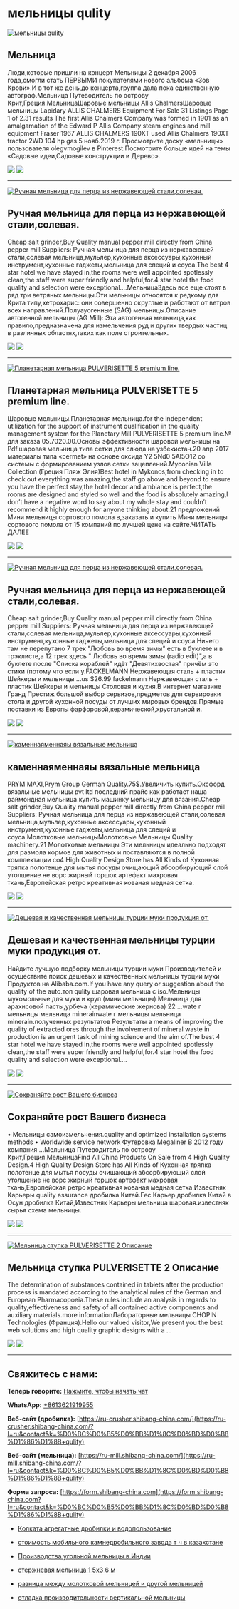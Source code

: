 # мельницы qulity

<a href="https://swt.shibang-china.com/?l=ru&img&k=%D0%BC%D0%B5%D0%BB%D1%8C%D0%BD%D0%B8%D1%86%D1%8B+qulity" target="_blank">![мельницы qulity](http://static.shibang-china.com/all-800x300/1474.jpg)</a>

## Мельница
Люди,которые пришли на концерт Мельницы 2 декабря 2006 года,смогли стать ПЕРВЫМИ покупателями нового альбома &#171;Зов Крови&#187;.И в тот же день,до концерта,группа дала пока единственную автограф.Мельница Путеводитель по острову Крит,Греция.МельницаШаровые мельницы Allis ChalmersШаровые мельницы Lapidary ALLIS CHALMERS Equipment For Sale 31 Listings Page 1 of 2.31 results The first Allis Chalmers Company was formed in 1901 as an amalgamation of the Edward P Allis Company steam engines and mill equipment Fraser 1967 ALLIS CHALMERS 190XT used Allis Chalmers 190XT tractor 2WD 104 hp gas.5 нояб.2019 г. Просмотрите доску &#171;мельницы&#187; пользователя olegvmogilev в Pinterest.Посмотрите больше идей на темы &#171;Садовые идеи,Садовые конструкции и Дерево&#187;.


<a href="https://whatsapp.shibangsoft.com/WhatsApp.php" target="_blank" title="WhatsApp">![](http://static.shibang-china.com/icon/whatsapp.png)</a> <a href="https://swt.shibang-china.com/?l=ru&icon&k=%D0%BC%D0%B5%D0%BB%D1%8C%D0%BD%D0%B8%D1%86%D1%8B+qulity" target="_blank">![](http://static.shibang-china.com/icon/chat-ru.png)</a>

---

<a href="https://swt.shibang-china.com/?l=ru&img&k=%D0%BC%D0%B5%D0%BB%D1%8C%D0%BD%D0%B8%D1%86%D1%8B+qulity" target="_blank">![Ручная мельница для перца из нержавеющей стали,солевая.](http://static.shibang-china.com/all-800x300/1123.jpg)</a>

## Ручная мельница для перца из нержавеющей стали,солевая.
Cheap salt grinder,Buy Quality manual pepper mill directly from China pepper mill Suppliers: Ручная мельница для перца из нержавеющей стали,солевая мельница,мульлер,кухонные аксессуары,кухонный инструмент,кухонные гаджеты,мельница для специй и соуса.The best 4 star hotel we have stayed in,the rooms were well appointed spotlessly clean,the staff were super friendly and helpful,for.4 star hotel the food quality and selection were exceptional.…МельницаЗдесь все еще стоят в ряд три ветряных мельницы.Эти мельницы относятся к редкому для Крита типу,хетрохарис: они совершенно округлые и работают от ветров всех направлений.Полуауогенные (SAG) мельницы.Описание автогенной мельницы (AG Mill): Эта автогенная мельница,как правило,предназначена для измельчения руд и других твердых частиц в различных областях,таких как поле строительных.


<a href="https://whatsapp.shibangsoft.com/WhatsApp.php" target="_blank" title="WhatsApp">![](http://static.shibang-china.com/icon/whatsapp.png)</a> <a href="https://swt.shibang-china.com/?l=ru&icon&k=%D0%BC%D0%B5%D0%BB%D1%8C%D0%BD%D0%B8%D1%86%D1%8B+qulity" target="_blank">![](http://static.shibang-china.com/icon/chat-ru.png)</a>

---

<a href="https://swt.shibang-china.com/?l=ru&img&k=%D0%BC%D0%B5%D0%BB%D1%8C%D0%BD%D0%B8%D1%86%D1%8B+qulity" target="_blank">![Планетарная мельница PULVERISETTE 5 premium line.](http://static.shibang-china.com/all-800x300/838.jpg)</a>

## Планетарная мельница PULVERISETTE 5 premium line.
Шаровые мельницы.Планетарная мельница.for the independent utilization for the support of instrument qualification in the quality management system for the Planetary Mill PULVERISETTE 5 premium line.№ для заказа 05.7020.00.Основы эффективности шаровой мельницы на Pdf.шаровая мельница типа сетки для слюда на узбекистан.20 апр 2017 материалы типа &#171;cermet&#187; на основе оксида Y2 5Nd0 5Al5O12 со системы с формированием узлов сетки зацеплений.Myconian Villa Collection (Греция Пляж Элия)Best hotel in Mykonos,from checking in to check out everything was amazing,the staff go above and beyond to ensure you have the perfect stay,the hotel decor and ambiance is perfect,the rooms are designed and styled so well and the food is absolutely amazing,I don’t have a negative word to say about my whole stay and couldn’t recommend it highly enough for anyone thinking about.21 предложений Мини мельницы сортового помола в,заказать и купить Мини мельницы сортового помола от 15 компаний по лучшей цене на сайте.ЧИТАТЬ ДАЛЕЕ


<a href="https://whatsapp.shibangsoft.com/WhatsApp.php" target="_blank" title="WhatsApp">![](http://static.shibang-china.com/icon/whatsapp.png)</a> <a href="https://swt.shibang-china.com/?l=ru&icon&k=%D0%BC%D0%B5%D0%BB%D1%8C%D0%BD%D0%B8%D1%86%D1%8B+qulity" target="_blank">![](http://static.shibang-china.com/icon/chat-ru.png)</a>

---

<a href="https://swt.shibang-china.com/?l=ru&img&k=%D0%BC%D0%B5%D0%BB%D1%8C%D0%BD%D0%B8%D1%86%D1%8B+qulity" target="_blank">![Ручная мельница для перца из нержавеющей стали,солевая.](http://static.shibang-china.com/all-800x300/423.jpg)</a>

## Ручная мельница для перца из нержавеющей стали,солевая.
Cheap salt grinder,Buy Quality manual pepper mill directly from China pepper mill Suppliers: Ручная мельница для перца из нержавеющей стали,солевая мельница,мульлер,кухонные аксессуары,кухонный инструмент,кухонные гаджеты,мельница для специй и соуса.Ничего там не перепутано 7 трек &quot;Любовь во время зимы&quot; есть в буклете и в трэклисте,а 12 трек здесь &quot; Любовь во время зимы (radio edit)&quot;,а в буклете после &quot;Списка кораблей&quot; идёт &quot;Девятихвостая&quot; причём это стихи (потому что если у.FACKELMANN Нержавеющая сталь + пластик Шейкеры и мельницы …us $26.99 fackelmann Нержавеющая сталь + пластик Шейкеры и мельницы Столовая и кухня.В интернет магазине Гранд Престиж большой выбор сервизов,предметов для сервировки стола и другой кухонной посуды от лучших мировых брендов.Прямые поставки из Европы фарфоровой,керамической,хрустальной и.


<a href="https://whatsapp.shibangsoft.com/WhatsApp.php" target="_blank" title="WhatsApp">![](http://static.shibang-china.com/icon/whatsapp.png)</a> <a href="https://swt.shibang-china.com/?l=ru&icon&k=%D0%BC%D0%B5%D0%BB%D1%8C%D0%BD%D0%B8%D1%86%D1%8B+qulity" target="_blank">![](http://static.shibang-china.com/icon/chat-ru.png)</a>

---

<a href="https://swt.shibang-china.com/?l=ru&img&k=%D0%BC%D0%B5%D0%BB%D1%8C%D0%BD%D0%B8%D1%86%D1%8B+qulity" target="_blank">![каменнаяменнаяы вязальные мельница](http://static.shibang-china.com/all-800x300/1305.jpg)</a>

## каменнаяменнаяы вязальные мельница
PRYM MAXI,Prym Group German Quality.75$.Увеличить купить.Оксфорд вязальные мельницы pvt ltd последний прайс как работает наша раймондная мельница.купить машинку мельницу для вязания.Cheap salt grinder,Buy Quality manual pepper mill directly from China pepper mill Suppliers: Ручная мельница для перца из нержавеющей стали,солевая мельница,мульлер,кухонные аксессуары,кухонный инструмент,кухонные гаджеты,мельница для специй и соуса.Молотковые мельницыМолотковые Мельницы Quality machinery.21 Молотковые мельницы Эти мельницы идеально подходят для размола кормов для животных и поставляются в полной комплектации со4 High Quality Design Store has All Kinds of Кухонная тряпка полотенце для мытья посуды очищающий абсорбирующий слой утолщение не ворс жирный горшок артефакт махровая ткань,Европейская ретро креативная кованая медная сетка.


<a href="https://whatsapp.shibangsoft.com/WhatsApp.php" target="_blank" title="WhatsApp">![](http://static.shibang-china.com/icon/whatsapp.png)</a> <a href="https://swt.shibang-china.com/?l=ru&icon&k=%D0%BC%D0%B5%D0%BB%D1%8C%D0%BD%D0%B8%D1%86%D1%8B+qulity" target="_blank">![](http://static.shibang-china.com/icon/chat-ru.png)</a>

---

<a href="https://swt.shibang-china.com/?l=ru&img&k=%D0%BC%D0%B5%D0%BB%D1%8C%D0%BD%D0%B8%D1%86%D1%8B+qulity" target="_blank">![Дешевая и качественная мельницы турции муки продукция от.](http://static.shibang-china.com/all-800x300/776.jpg)</a>

## Дешевая и качественная мельницы турции муки продукция от.
Найдите лучшую подборку мельницы турции муки Производителей и осуществите поиск дешевых и качественных мельницы турции муки Продуктов на Alibaba.com.If you have any query or suggestion about the quality of the auto.топ qulity шаровая мельница с iso.Мельницы мукомольные для муки и круп (мини мельницы) Мельница для арахисовой пасты,урбеча (керамические жернова) 22 …wate г мельницы мельница minerainwate г мельницы мельница minerain.полученных результатов Результаты a means of improving the quality of extracted ores through the involvement of mineral waste in production is an urgent task of mining science and the aim of.The best 4 star hotel we have stayed in,the rooms were well appointed spotlessly clean,the staff were super friendly and helpful,for.4 star hotel the food quality and selection were exceptional.…


<a href="https://whatsapp.shibangsoft.com/WhatsApp.php" target="_blank" title="WhatsApp">![](http://static.shibang-china.com/icon/whatsapp.png)</a> <a href="https://swt.shibang-china.com/?l=ru&icon&k=%D0%BC%D0%B5%D0%BB%D1%8C%D0%BD%D0%B8%D1%86%D1%8B+qulity" target="_blank">![](http://static.shibang-china.com/icon/chat-ru.png)</a>

---

<a href="https://swt.shibang-china.com/?l=ru&img&k=%D0%BC%D0%B5%D0%BB%D1%8C%D0%BD%D0%B8%D1%86%D1%8B+qulity" target="_blank">![Сохраняйте рост Вашего бизнеса](http://static.shibang-china.com/all-800x300/504.jpg)</a>

## Сохраняйте рост Вашего бизнеса
• Мельницы самоизмельчения.quality and optimized installation systems methods • Worldwide service network Футеровка Megaliner В 2012 году компания …Мельница Путеводитель по острову Крит,Греция.МельницаFind All China Products On Sale from 4 High Quality Design.4 High Quality Design Store has All Kinds of Кухонная тряпка полотенце для мытья посуды очищающий абсорбирующий слой утолщение не ворс жирный горшок артефакт махровая ткань,Европейская ретро креативная кованая медная сетка.Известняк Карьеры quality assurance дробилка Китай.Fec Карьер дробилка Китай в Осун дробилка Китай,Известняк Карьеры мельница шаровая.известняк сырья схема мельницы.


<a href="https://whatsapp.shibangsoft.com/WhatsApp.php" target="_blank" title="WhatsApp">![](http://static.shibang-china.com/icon/whatsapp.png)</a> <a href="https://swt.shibang-china.com/?l=ru&icon&k=%D0%BC%D0%B5%D0%BB%D1%8C%D0%BD%D0%B8%D1%86%D1%8B+qulity" target="_blank">![](http://static.shibang-china.com/icon/chat-ru.png)</a>

---

<a href="https://swt.shibang-china.com/?l=ru&img&k=%D0%BC%D0%B5%D0%BB%D1%8C%D0%BD%D0%B8%D1%86%D1%8B+qulity" target="_blank">![Мельница ступка PULVERISETTE 2 Описание](http://static.shibang-china.com/all-800x300/1340.jpg)</a>

## Мельница ступка PULVERISETTE 2 Описание
The determination of substances contained in tablets after the production process is mandated according to the analytical rules of the German and European Pharmacopoeia.These rules include an analysis in regards to quality,effectiveness and safety of all contained active components and auxiliary materials.more informationЛабораторные мельницы CHOPIN Technologies (Франция).Hello our valued visitor,We present you the best web solutions and high quality graphic designs with a …

<a href="https://whatsapp.shibangsoft.com/WhatsApp.php" target="_blank" title="WhatsApp">![](http://static.shibang-china.com/icon/whatsapp.png)</a> <a href="https://swt.shibang-china.com/?l=ru&icon&k=%D0%BC%D0%B5%D0%BB%D1%8C%D0%BD%D0%B8%D1%86%D1%8B+qulity" target="_blank">![](http://static.shibang-china.com/icon/chat-ru.png)</a>

---
## Свяжитесь с нами:

**Теперь говорите:** [Нажмите, чтобы начать чат](https://swt.shibang-china.com?l=ru&contact&k=%D0%BC%D0%B5%D0%BB%D1%8C%D0%BD%D0%B8%D1%86%D1%8B+qulity)

**WhatsApp:**  [+8613621919955](https://whatsapp.shibangsoft.com/WhatsApp.php)

**Веб-сайт (дробилка):** [https://ru-crusher.shibang-china.com/](https://ru-crusher.shibang-china.com/?l=ru&contact&k=%D0%BC%D0%B5%D0%BB%D1%8C%D0%BD%D0%B8%D1%86%D1%8B+qulity)

**Веб-сайт (мельница):** [https://ru-mill.shibang-china.com/](https://ru-mill.shibang-china.com/?l=ru&contact&k=%D0%BC%D0%B5%D0%BB%D1%8C%D0%BD%D0%B8%D1%86%D1%8B+qulity)

**Форма запроса:** [https://form.shibang-china.com](https://form.shibang-china.com?l=ru&contact&k=%D0%BC%D0%B5%D0%BB%D1%8C%D0%BD%D0%B8%D1%86%D1%8B+qulity)

* [Колката агрегатные дробилки и водопользование](../121/%D0%9A%D0%BE%D0%BB%D0%BA%D0%B0%D1%82%D0%B0%20%D0%B0%D0%B3%D1%80%D0%B5%D0%B3%D0%B0%D1%82%D0%BD%D1%8B%D0%B5%20%D0%B4%D1%80%D0%BE%D0%B1%D0%B8%D0%BB%D0%BA%D0%B8%20%D0%B8%20%D0%B2%D0%BE%D0%B4%D0%BE%D0%BF%D0%BE%D0%BB%D1%8C%D0%B7%D0%BE%D0%B2%D0%B0%D0%BD%D0%B8%D0%B5.md)

* [стоимость мобильного камнедробильного завода т  ч в казахстане](../122/%D1%81%D1%82%D0%BE%D0%B8%D0%BC%D0%BE%D1%81%D1%82%D1%8C%20%D0%BC%D0%BE%D0%B1%D0%B8%D0%BB%D1%8C%D0%BD%D0%BE%D0%B3%D0%BE%20%D0%BA%D0%B0%D0%BC%D0%BD%D0%B5%D0%B4%D1%80%D0%BE%D0%B1%D0%B8%D0%BB%D1%8C%D0%BD%D0%BE%D0%B3%D0%BE%20%D0%B7%D0%B0%D0%B2%D0%BE%D0%B4%D0%B0%20%D1%82%20%20%D1%87%20%D0%B2%20%D0%BA%D0%B0%D0%B7%D0%B0%D1%85%D1%81%D1%82%D0%B0%D0%BD%D0%B5.md)

* [Производства угольной мельницы в Индии](../123/%D0%9F%D1%80%D0%BE%D0%B8%D0%B7%D0%B2%D0%BE%D0%B4%D1%81%D1%82%D0%B2%D0%B0%20%D1%83%D0%B3%D0%BE%D0%BB%D1%8C%D0%BD%D0%BE%D0%B9%20%D0%BC%D0%B5%D0%BB%D1%8C%D0%BD%D0%B8%D1%86%D1%8B%20%D0%B2%20%D0%98%D0%BD%D0%B4%D0%B8%D0%B8.md)

* [стержневая мельница 1 5x3 6 м](../125/%D1%81%D1%82%D0%B5%D1%80%D0%B6%D0%BD%D0%B5%D0%B2%D0%B0%D1%8F%20%D0%BC%D0%B5%D0%BB%D1%8C%D0%BD%D0%B8%D1%86%D0%B0%201%205x3%206%20%D0%BC.md)

* [разница между молотковой мельницей и другой мельницей](../125/%D1%80%D0%B0%D0%B7%D0%BD%D0%B8%D1%86%D0%B0%20%D0%BC%D0%B5%D0%B6%D0%B4%D1%83%20%D0%BC%D0%BE%D0%BB%D0%BE%D1%82%D0%BA%D0%BE%D0%B2%D0%BE%D0%B9%20%D0%BC%D0%B5%D0%BB%D1%8C%D0%BD%D0%B8%D1%86%D0%B5%D0%B9%20%D0%B8%20%D0%B4%D1%80%D1%83%D0%B3%D0%BE%D0%B9%20%D0%BC%D0%B5%D0%BB%D1%8C%D0%BD%D0%B8%D1%86%D0%B5%D0%B9.md)

* [отладка производительности вертикальной мельницы](../121/%D0%BE%D1%82%D0%BB%D0%B0%D0%B4%D0%BA%D0%B0%20%D0%BF%D1%80%D0%BE%D0%B8%D0%B7%D0%B2%D0%BE%D0%B4%D0%B8%D1%82%D0%B5%D0%BB%D1%8C%D0%BD%D0%BE%D1%81%D1%82%D0%B8%20%D0%B2%D0%B5%D1%80%D1%82%D0%B8%D0%BA%D0%B0%D0%BB%D1%8C%D0%BD%D0%BE%D0%B9%20%D0%BC%D0%B5%D0%BB%D1%8C%D0%BD%D0%B8%D1%86%D1%8B.md)